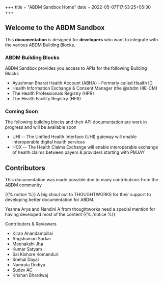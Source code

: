 +++
title = "ABDM Sandbox Home"
date = 2022-05-07T17:53:25+05:30
+++

## Welcome to the ABDM Sandbox

This **documentation** is designed for **developers** who want to integrate with the various ABDM Building Blocks. 

### ABDM Building Blocks 
ABDM Sandbox provides you access to APIs for the following Building Blocks 

- Ayushman Bharat Health Account (ABHA) - Formerly called Health ID. 
- Health Information Exchange & Consent Manager (the @abdm HIE-CM)
- The Health Professionals Registry (HPR)
- The Health Facility Registry (HFR) 

### Coming Soon
The following building blocks and their API documentation are work in progress and will be available soon 

- UHI -- The Unified Health Interface (UHI) gateway will enable interoperable digital health services 
- HCX -- The Health Claims Exchange will enable interoperable exchange of health claims between payers & providers starting with PMJAY 
 
## Contributors

This documentation was made possible due to many contributions from the ABDM community

{{% notice %}} A big shout out to THOUGHTWORKS for their support to developing better documentation for ABDM. 

Yeshna Arya and Nandini A from thoughtworks need a special mention for having developed most of the content
{{% /notice %}}

Contributors & Reviewers 
- Kiran Anandampillai
- Angshuman Sarkar
- Meenakshi Jha
- Kumar Satyam
- Sai Kishore Komanduri
- Snehal Dayal
- Namrata Dodiya
- Sudev AC
- Krishan Bhardwaj

